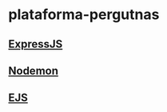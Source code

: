 # plataforma-pergutnas

## [ExpressJS](https://expressjs.com/)
## [Nodemon](https://nodemon.io/)
## [EJS](https://ejs.co/)


